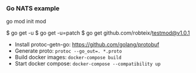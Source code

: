 ### Go NATS example


go mod init mod

$ go get -u 
$ go get -u=patch 
$ go get github.com/robteix/testmod@v1.0.1

- Install protoc-getn-go: https://github.com/golang/protobuf
- Generate proto: ```protoc --go_out=. *.proto```
- Build docker images: ```docker-compose build```
- Start docker compose: ```docker-compose --compatibility up```
